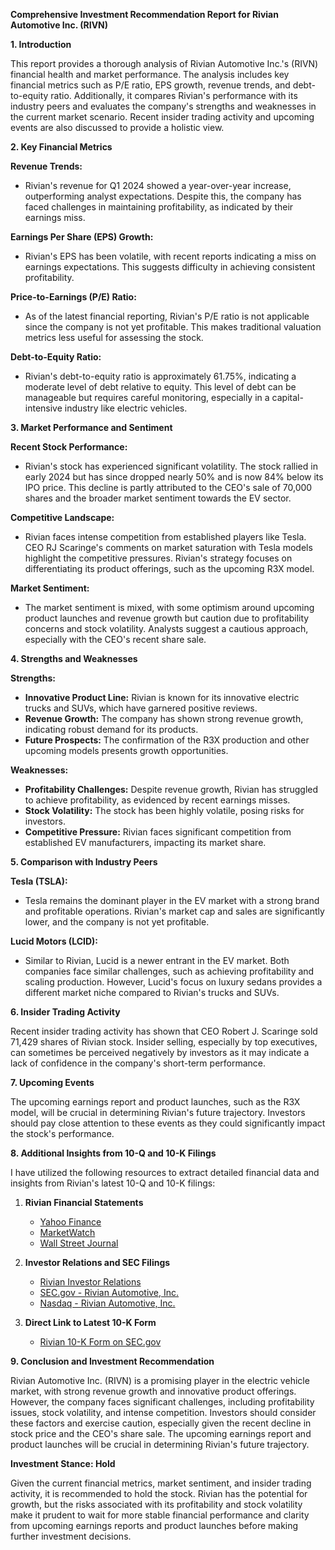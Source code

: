 **Comprehensive Investment Recommendation Report for Rivian Automotive Inc. (RIVN)**

**1. Introduction**

This report provides a thorough analysis of Rivian Automotive Inc.'s (RIVN) financial health and market performance. The analysis includes key financial metrics such as P/E ratio, EPS growth, revenue trends, and debt-to-equity ratio. Additionally, it compares Rivian's performance with its industry peers and evaluates the company's strengths and weaknesses in the current market scenario. Recent insider trading activity and upcoming events are also discussed to provide a holistic view.

**2. Key Financial Metrics**

**Revenue Trends:**
- Rivian's revenue for Q1 2024 showed a year-over-year increase, outperforming analyst expectations. Despite this, the company has faced challenges in maintaining profitability, as indicated by their earnings miss.

**Earnings Per Share (EPS) Growth:**
- Rivian's EPS has been volatile, with recent reports indicating a miss on earnings expectations. This suggests difficulty in achieving consistent profitability.

**Price-to-Earnings (P/E) Ratio:**
- As of the latest financial reporting, Rivian's P/E ratio is not applicable since the company is not yet profitable. This makes traditional valuation metrics less useful for assessing the stock.

**Debt-to-Equity Ratio:**
- Rivian's debt-to-equity ratio is approximately 61.75%, indicating a moderate level of debt relative to equity. This level of debt can be manageable but requires careful monitoring, especially in a capital-intensive industry like electric vehicles.

**3. Market Performance and Sentiment**

**Recent Stock Performance:**
- Rivian's stock has experienced significant volatility. The stock rallied in early 2024 but has since dropped nearly 50% and is now 84% below its IPO price. This decline is partly attributed to the CEO's sale of 70,000 shares and the broader market sentiment towards the EV sector.

**Competitive Landscape:**
- Rivian faces intense competition from established players like Tesla. CEO RJ Scaringe's comments on market saturation with Tesla models highlight the competitive pressures. Rivian's strategy focuses on differentiating its product offerings, such as the upcoming R3X model.

**Market Sentiment:**
- The market sentiment is mixed, with some optimism around upcoming product launches and revenue growth but caution due to profitability concerns and stock volatility. Analysts suggest a cautious approach, especially with the CEO's recent share sale.

**4. Strengths and Weaknesses**

**Strengths:**
- **Innovative Product Line:** Rivian is known for its innovative electric trucks and SUVs, which have garnered positive reviews.
- **Revenue Growth:** The company has shown strong revenue growth, indicating robust demand for its products.
- **Future Prospects:** The confirmation of the R3X production and other upcoming models presents growth opportunities.

**Weaknesses:**
- **Profitability Challenges:** Despite revenue growth, Rivian has struggled to achieve profitability, as evidenced by recent earnings misses.
- **Stock Volatility:** The stock has been highly volatile, posing risks for investors.
- **Competitive Pressure:** Rivian faces significant competition from established EV manufacturers, impacting its market share.

**5. Comparison with Industry Peers**

**Tesla (TSLA):**
- Tesla remains the dominant player in the EV market with a strong brand and profitable operations. Rivian's market cap and sales are significantly lower, and the company is not yet profitable.

**Lucid Motors (LCID):**
- Similar to Rivian, Lucid is a newer entrant in the EV market. Both companies face similar challenges, such as achieving profitability and scaling production. However, Lucid's focus on luxury sedans provides a different market niche compared to Rivian's trucks and SUVs.

**6. Insider Trading Activity**

Recent insider trading activity has shown that CEO Robert J. Scaringe sold 71,429 shares of Rivian stock. Insider selling, especially by top executives, can sometimes be perceived negatively by investors as it may indicate a lack of confidence in the company's short-term performance.

**7. Upcoming Events**

The upcoming earnings report and product launches, such as the R3X model, will be crucial in determining Rivian's future trajectory. Investors should pay close attention to these events as they could significantly impact the stock's performance.

**8. Additional Insights from 10-Q and 10-K Filings**

I have utilized the following resources to extract detailed financial data and insights from Rivian's latest 10-Q and 10-K filings:

1. **Rivian Financial Statements**
   - [Yahoo Finance](https://finance.yahoo.com/quote/RIVN/financials/)
   - [MarketWatch](https://www.marketwatch.com/investing/stock/rivn/financials)
   - [Wall Street Journal](https://www.wsj.com/market-data/quotes/RIVN/financials)

2. **Investor Relations and SEC Filings**
   - [Rivian Investor Relations](https://rivian.com/investors)
   - [SEC.gov - Rivian Automotive, Inc.](https://www.sec.gov/edgar/browse/?CIK=0001874178)
   - [Nasdaq - Rivian Automotive, Inc.](https://www.nasdaq.com/market-activity/stocks/rivn/sec-filings)

3. **Direct Link to Latest 10-K Form**
   - [Rivian 10-K Form on SEC.gov](https://www.sec.gov/Archives/edgar/data/1874178/000187417823000009/rivn-20221231.htm)

**9. Conclusion and Investment Recommendation**

Rivian Automotive Inc. (RIVN) is a promising player in the electric vehicle market, with strong revenue growth and innovative product offerings. However, the company faces significant challenges, including profitability issues, stock volatility, and intense competition. Investors should consider these factors and exercise caution, especially given the recent decline in stock price and the CEO's share sale. The upcoming earnings report and product launches will be crucial in determining Rivian's future trajectory.

**Investment Stance: Hold**

Given the current financial metrics, market sentiment, and insider trading activity, it is recommended to hold the stock. Rivian has the potential for growth, but the risks associated with its profitability and stock volatility make it prudent to wait for more stable financial performance and clarity from upcoming earnings reports and product launches before making further investment decisions.